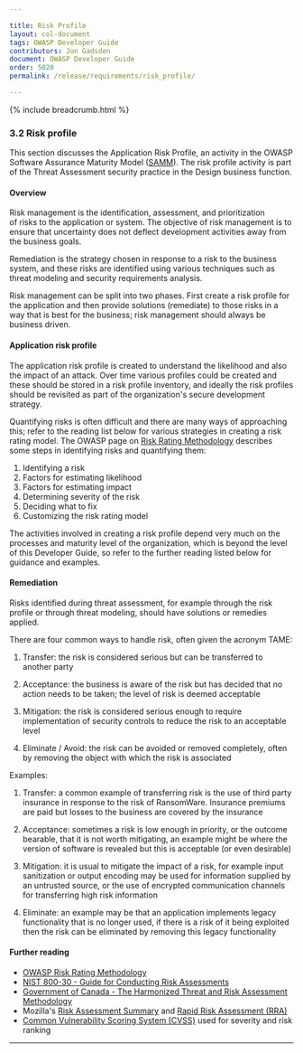 ```yaml
---

title: Risk Profile
layout: col-document
tags: OWASP Developer Guide
contributors: Jon Gadsden
document: OWASP Developer Guide
order: 5020
permalink: /release/requirements/risk_profile/

---
```


{% include breadcrumb.html %}

### 3.2 Risk profile

This section discusses the Application Risk Profile,
an activity in the OWASP Software Assurance Maturity Model ([SAMM][samm]).
The risk profile activity is part of the Threat Assessment security practice in the Design business function.

#### Overview

Risk management is the identification, assessment, and prioritization of risks to the application or system.
The objective of risk management is to ensure that uncertainty does not deflect development activities
away from the business goals.

Remediation is the strategy chosen in response to a risk to the business system,
and these risks are identified using various techniques such as threat modeling and security requirements analysis.

Risk management can be split into two phases. First create a risk profile for the application
and then provide solutions (remediate) to those risks in a way that is best for the business;
risk management should always be business driven.

#### Application risk profile

The application risk profile is created to understand the likelihood and also the impact of an attack.
Over time various profiles could be created and these should be stored in a risk profile inventory,
and ideally the risk profiles should be revisited as part of the organization's secure development strategy.

Quantifying risks is often difficult and there are many ways of approaching this;
refer to the reading list below for various strategies in creating a risk rating model.
The OWASP page on [Risk Rating Methodology][rrm] describes some steps in identifying risks and quantifying them:

1. Identifying a risk
2. Factors for estimating likelihood
3. Factors for estimating impact
4. Determining severity of the risk
5. Deciding what to fix
6. Customizing the risk rating model

The activities involved in creating a risk profile depend very much on the processes
and maturity level of the organization, which is beyond the level of this
Developer Guide, so refer to the further reading listed below for guidance and examples.

#### Remediation

Risks identified during threat assessment, for example through the risk profile or through threat modeling,
should have solutions or remedies applied.

There are four common ways to handle risk, often given the acronym TAME:

1. Transfer: the risk is considered serious but can be transferred to another party

2. Acceptance: the business is aware of the risk but has decided that no action needs to be taken;
    the level of risk is deemed acceptable

3. Mitigation: the risk is considered serious enough to require implementation of security controls
    to reduce the risk to an acceptable level

4. Eliminate / Avoid: the risk can be avoided or removed completely,
    often by removing the object with which the risk is associated

Examples:

1. Transfer: a common example of transferring risk is the use of third party insurance
    in response to the risk of RansomWare.
    Insurance premiums are paid but losses to the business are covered by the insurance

2. Acceptance: sometimes a risk is low enough in priority, or the outcome bearable, that it is not worth mitigating,
    an example might be where the version of software is revealed but this is acceptable (or even desirable)

3. Mitigation: it is usual to mitigate the impact of a risk, for example
    input sanitization or output encoding may be used for information supplied by an untrusted source,
    or the use of encrypted communication channels for transferring high risk information

4. Eliminate: an example may be that an application implements legacy functionality that is no longer used,
    if there is a risk of it being exploited then the risk can be eliminated by removing this legacy functionality

#### Further reading

* [OWASP Risk Rating Methodology][rrm]
* [NIST 800-30 - Guide for Conducting Risk Assessments][nist]
* [Government of Canada - The Harmonized Threat and Risk Assessment Methodology][tra]
* Mozilla's [Risk Assessment Summary][rrs] and [Rapid Risk Assessment (RRA)][rra]
* [Common Vulnerability Scoring System (CVSS)][cvss] used for severity and risk ranking

----

[cvss]: https://www.first.org/cvss/
[nist]: https://csrc.nist.gov/publications/detail/sp/800-30/rev-1/final
[rra]: https://infosec.mozilla.org/guidelines/risk/rapid_risk_assessment.html
[rrm]: https://owasp.org/www-community/OWASP_Risk_Rating_Methodology
[rrs]: https://infosec.mozilla.org/guidelines/assessing_security_risk
[samm]: https://owaspsamm.org/about/
[tra]: https://cyber.gc.ca/en/guidance/harmonized-tra-methodology-tra-1


